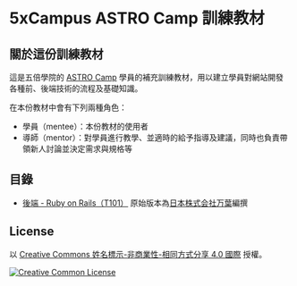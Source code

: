 # 5xCampus ASTRO Camp 訓練教材

## 關於這份訓練教材

這是五倍學院的 [ASTRO Camp](https://astro.5xruby.tw) 學員的補充訓練教材，用以建立學員對網站開發各種前、後端技術的流程及基礎知識。

在本份教材中會有下列兩種角色：

- 學員（mentee）：本份教材的使用者
- 導師（mentor）：對學員進行教學、並適時的給予指導及建議，同時也負責帶領新人討論並決定需求與規格等

## 目錄

- [後端 - Ruby on Rails（T101）](T101.md) 原始版本為[日本株式会社万葉](https://github.com/everyleaf/el-training)編撰

## License

以 [Creative Commons 姓名標示-非商業性-相同方式分享 4.0 國際](https://creativecommons.org/licenses/by-nc-sa/4.0/deed.zh_TW) 授權。

[![Creative Common License](https://i.creativecommons.org/l/by-nc-sa/4.0/88x31.png)](https://creativecommons.org/licenses/by-nc-sa/4.0/deed.zh_TW)

